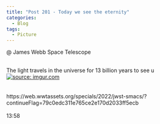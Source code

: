 ```yaml
---
title: "Post 201 - Today we see the eternity"
categories:
  - Blog
tags:
  - Picture
---
```


@ James Webb Space Telescope 
 
<br/>
The light travels in the universe for 13 billion years to see u
<br/>
<a href="https://imgur.com/5Dk67k4"><img src="https://i.imgur.com/5Dk67k4.jpg" title="source: imgur.com" /></a>

<br/>
<br/>
<br/>
https://web.wwtassets.org/specials/2022/jwst-smacs/?continueFlag=79c0edc311e765ce2e170d2033ff5ecb
<br/>
<br/>
13:58

<script src="https://utteranc.es/client.js"
        repo="serendipityinlife/serendipityinlife.github.io"
        issue-term="pathname"
        theme="github-light"
        crossorigin="anonymous"
        async>
</script>
